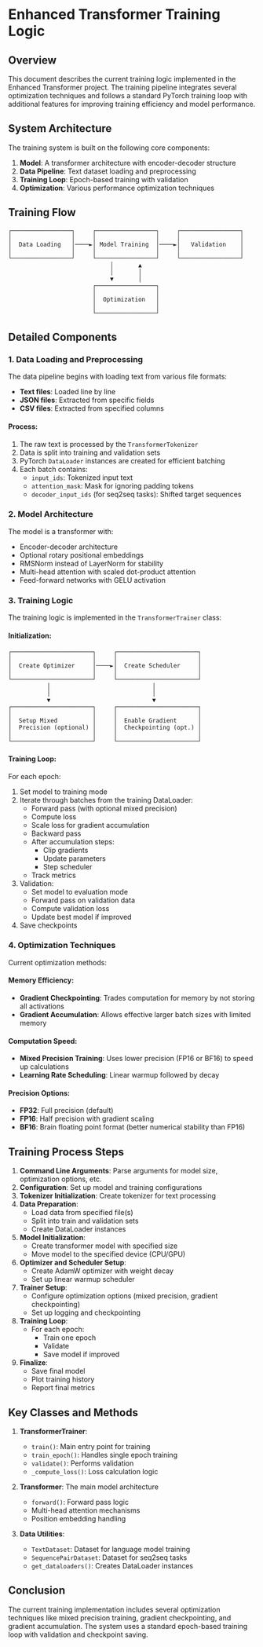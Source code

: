 # Enhanced Transformer Training Logic

## Overview

This document describes the current training logic implemented in the Enhanced Transformer project. The training pipeline integrates several optimization techniques and follows a standard PyTorch training loop with additional features for improving training efficiency and model performance.

## System Architecture

The training system is built on the following core components:

1. **Model**: A transformer architecture with encoder-decoder structure
2. **Data Pipeline**: Text dataset loading and preprocessing
3. **Training Loop**: Epoch-based training with validation
4. **Optimization**: Various performance optimization techniques

## Training Flow

```
┌─────────────────┐     ┌─────────────────┐     ┌─────────────────┐
│                 │     │                 │     │                 │
│  Data Loading   │────►│ Model Training  │────►│   Validation    │
│                 │     │                 │     │                 │
└─────────────────┘     └─────────────────┘     └─────────────────┘
                             │       ▲
                             │       │
                             ▼       │
                        ┌─────────────────┐
                        │                 │
                        │  Optimization   │
                        │                 │
                        └─────────────────┘
```

## Detailed Components

### 1. Data Loading and Preprocessing

The data pipeline begins with loading text from various file formats:

- **Text files**: Loaded line by line
- **JSON files**: Extracted from specific fields
- **CSV files**: Extracted from specified columns

#### Process:

1. The raw text is processed by the `TransformerTokenizer`
2. Data is split into training and validation sets
3. PyTorch `DataLoader` instances are created for efficient batching
4. Each batch contains:
   - `input_ids`: Tokenized input text
   - `attention_mask`: Mask for ignoring padding tokens
   - `decoder_input_ids` (for seq2seq tasks): Shifted target sequences

### 2. Model Architecture

The model is a transformer with:

- Encoder-decoder architecture
- Optional rotary positional embeddings
- RMSNorm instead of LayerNorm for stability
- Multi-head attention with scaled dot-product attention
- Feed-forward networks with GELU activation

### 3. Training Logic

The training logic is implemented in the `TransformerTrainer` class:

#### Initialization:

```
┌───────────────────────┐     ┌───────────────────────┐
│                       │     │                       │
│  Create Optimizer     │────►│  Create Scheduler     │
│                       │     │                       │
└───────────────────────┘     └───────────────────────┘
           │                             │
           │                             │
           ▼                             ▼
┌───────────────────────┐     ┌───────────────────────┐
│                       │     │                       │
│  Setup Mixed          │     │  Enable Gradient      │
│  Precision (optional) │     │  Checkpointing (opt.) │
│                       │     │                       │
└───────────────────────┘     └───────────────────────┘
```

#### Training Loop:

For each epoch:

1. Set model to training mode
2. Iterate through batches from the training DataLoader:
   - Forward pass (with optional mixed precision)
   - Compute loss
   - Scale loss for gradient accumulation
   - Backward pass
   - After accumulation steps:
     - Clip gradients
     - Update parameters
     - Step scheduler
   - Track metrics
3. Validation:
   - Set model to evaluation mode
   - Forward pass on validation data
   - Compute validation loss
   - Update best model if improved
4. Save checkpoints

### 4. Optimization Techniques

Current optimization methods:

#### Memory Efficiency:

- **Gradient Checkpointing**: Trades computation for memory by not storing all activations
- **Gradient Accumulation**: Allows effective larger batch sizes with limited memory

#### Computation Speed:

- **Mixed Precision Training**: Uses lower precision (FP16 or BF16) to speed up calculations
- **Learning Rate Scheduling**: Linear warmup followed by decay

#### Precision Options:

- **FP32**: Full precision (default)
- **FP16**: Half precision with gradient scaling
- **BF16**: Brain floating point format (better numerical stability than FP16)

## Training Process Steps

1. **Command Line Arguments**: Parse arguments for model size, optimization options, etc.
2. **Configuration**: Set up model and training configurations
3. **Tokenizer Initialization**: Create tokenizer for text processing
4. **Data Preparation**:
   - Load data from specified file(s)
   - Split into train and validation sets
   - Create DataLoader instances
5. **Model Initialization**:
   - Create transformer model with specified size
   - Move model to the specified device (CPU/GPU)
6. **Optimizer and Scheduler Setup**:
   - Create AdamW optimizer with weight decay
   - Set up linear warmup scheduler
7. **Trainer Setup**:
   - Configure optimization options (mixed precision, gradient checkpointing)
   - Set up logging and checkpointing
8. **Training Loop**:
   - For each epoch:
     - Train one epoch
     - Validate
     - Save model if improved
9. **Finalize**:
   - Save final model
   - Plot training history
   - Report final metrics

## Key Classes and Methods

1. **TransformerTrainer**:

   - `train()`: Main entry point for training
   - `train_epoch()`: Handles single epoch training
   - `validate()`: Performs validation
   - `_compute_loss()`: Loss calculation logic

2. **Transformer**: The main model architecture

   - `forward()`: Forward pass logic
   - Multi-head attention mechanisms
   - Position embedding handling

3. **Data Utilities**:
   - `TextDataset`: Dataset for language model training
   - `SequencePairDataset`: Dataset for seq2seq tasks
   - `get_dataloaders()`: Creates DataLoader instances

## Conclusion

The current training implementation includes several optimization techniques like mixed precision training, gradient checkpointing, and gradient accumulation. The system uses a standard epoch-based training loop with validation and checkpoint saving.

